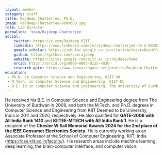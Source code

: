 ```yaml
---
layout: member
category: staff
title: Rajdeep Chatterjee, Ph.D.
image: Rajdeep-Chatterjee-600x600.jpg
role: Lab Director
permalink: 'team/Rajdeep-Chatterjee'
social:
    twitter: https://x.com/Rajdeep_KIIT
    linkedin: https://www.linkedin.com/in/rajdeep-chatterjee-ph-d-60352325
    google-scholar: https://scholar.google.co.in/citations?user=BozHYf4AAAAJ&hl=en
    github: https://github.com/cserajdeep
    website: https://sites.google.com/kiit.ac.in/rajdeep/home
    orcid: https://orcid.org/0000-0003-0125-4830
    research-gate: https://www.researchgate.net/profile/Rajdeep_Chatterjee2
education:
 - Ph.D. in Computer Science and Engineering, KIIT-DU
 - M.Tech. in Computer Science and Engineering, KIIT-DU
 - B.E. in in Computer Science and Engineering, The University of Burdwan
---
```


He received his B.E. in Computer Science and Engineering degree from The University of Burdwan in 2008, and both the
M.Tech. and Ph.D. degrees in Computer Science and Engineering from KIIT Deemed to be University, India in 2011 and 2020, respectively. He also qualified for **GATE-2008 with All India Rank 1410** and **KIITEE-MTECH with All India Rank 1**. He is a recipient of the **Chester W Sall Memorial Awards 2024 for the 2nd place of the IEEE Consumer Electronics Society**. He is currently working as an Associate Professor at the School of Computer Engineering, KIIT, India (https://cse.kiit.ac.in/faculty/). His research areas include machine
learning, deep learning, the brain-computer interface, and computer vision.
